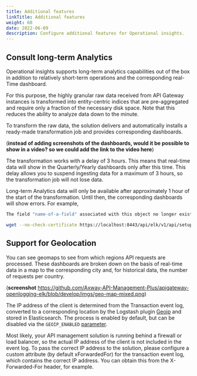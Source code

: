 ```yaml
---
title: Additional features
linkTitle: Additional features
weight: 60
date: 2022-06-09
description: Configure additional features for Operational insights.
---
```


## Consult long-term Analytics

Operational insights supports long-term analytics capabilities out of the box in addition to relatively short-term operations and the corresponding real-Time dashboard.

For this purpose, the highly granular raw data received from API Gateway instances is transformed into entity-centric indices that are pre-aggregated and require only a fraction of the necessary disk space. Note that this reduces the ability to analyze data down to the minute.

To transform the raw data, the solution delivers and automatically installs a ready-made transformation job and provides corresponding dashboards.

(**instead of adding screenshots of the dashboards, would it be possible to show in a video? so we could add the link to the video here**)

The transformation works with a delay of 3 hours. This means that real-time data will show in the Quarterly/Yearly dashboards only after this time. This delay allows you to suspend ingesting data for a maximum of 3 hours, so the transformation job will not lose data.

Long-term Analytics data will only be available after approximately 1 hour of the start of the transformation. Until then, the corresponding dashboards will show errors. For example,

```bash
The field "name-of-a-field" associated with this object no longer exists. Please use another field. Please wait at least 1 hour for the data to be prepared accordingly or create the transformation job manually executing the following command in the APIBuilder4Elastic container:

wget --no-check-certificate https://localhost:8443/api/elk/v1/api/setup/transform/apigw-traffic-summary
```

## Support for Geolocation

You can see geomaps to see from which regions API requests are processed. These dashboards are broken down on the basis of real-time data in a map to the corresponding city and, for historical data, the number of requests per country.

(**screenshot** <https://github.com/Axway-API-Management-Plus/apigateway-openlogging-elk/blob/develop/imgs/geo-map-mixed.png>)

The IP address of the client is determined from the Transaction event log, converted to a corresponding location by the Logstash plugin [Geoip](https://www.elastic.co/guide/en/logstash/current/plugins-filters-geoip.html) and stored in Elasticsearch. The process is enabled by default, but can be disabled via the `GEOIP_ENABLED` [parameter](https://github.com/Axway-API-Management-Plus/apigateway-openlogging-elk/blob/7d91baaf8009ceb09ac9f3889752912b17b83736/env-sample#L604-L648).

Most likely, your API management solution is running behind a firewall or load balancer, so the actual IP address of the client is not included in the event log. To pass the correct IP address to the solution, please configure a custom attribute (by default xForwardedFor) for the transaction event log, which contains the correct IP address. You can obtain this from the X-Forwarded-For header, for example.
